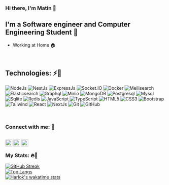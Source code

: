 ### Hi there, I'm Matin 💙

## I'm a Software engineer and Computer Engineering Student 💙

- Working at Home 🏠

<br />

## Technologies: ⚡💙

![NodeJs](https://img.shields.io/badge/-NodeJs-414141?style=for-the-badge&logo=nodedotjs&color=3C005A)
![NestJs](https://img.shields.io/badge/-NestJs-414141?style=for-the-badge&logo=nestjs&color=3C005A)
![ExpressJs](https://img.shields.io/badge/-ExpressJs-414141?style=for-the-badge&logo=express&color=3C005A)
![Socket.IO](https://img.shields.io/badge/-Socket.IO-414141?style=for-the-badge&logo=socketdotio&color=3C005A)
![Docker](https://img.shields.io/badge/-Docker-414141?style=for-the-badge&logo=docker&color=3C005A)
![Meilisearch](https://img.shields.io/badge/-Meilisearch-414141?style=for-the-badge&logo=meilisearch&color=3C005A)
![Elasticsearch](https://img.shields.io/badge/-Elasticsearch-414141?style=for-the-badge&logo=elasticsearch&color=3C005A)
![Graphql](https://img.shields.io/badge/-Graphql-414141?style=for-the-badge&logo=graphql&color=3C005A)
![Minio](https://img.shields.io/badge/-Minio-414141?style=for-the-badge&logo=minio&color=3C005A)
![MongoDB](https://img.shields.io/badge/-MongoDB-414141?style=for-the-badge&logo=mongodb&color=3C005A)
![Postgresql](https://img.shields.io/badge/-Postgresql-414141?style=for-the-badge&logo=postgresql&color=3C005A)
![Mysql](https://img.shields.io/badge/-Mysql-414141?style=for-the-badge&logo=mysql&color=3C005A)
![Sqlite](https://img.shields.io/badge/-Sqlite-414141?style=for-the-badge&logo=sqlite&color=3C005A)
![Redis](https://img.shields.io/badge/-Redis-414141?style=for-the-badge&logo=redis&color=3C005A)
![JavaScript](https://img.shields.io/badge/-JavaScript-414141?style=for-the-badge&logo=javascript&color=3C005A)
![TypeScript](https://img.shields.io/badge/-TypeScript-414141?style=for-the-badge&logo=typescript&color=3C005A)
![HTML5](https://img.shields.io/badge/-HTML5-414141?style=for-the-badge&logo=html5&color=3C005A)
![CSS3](https://img.shields.io/badge/-CSS3-414141?style=for-the-badge&logo=css3&color=3C005A)
![Bootstrap](https://img.shields.io/badge/-Bootstrap-414141?style=for-the-badge&logo=bootstrap&color=3C005A)
![Tailwind](https://img.shields.io/badge/-Tailwind-414141?style=for-the-badge&logo=tailwindcss&color=3C005A)
![React](https://img.shields.io/badge/-React-414141?style=for-the-badge&logo=react&color=3C005A)
![NextJs](https://img.shields.io/badge/-Next%20JS-414141?style=for-the-badge&logo=nextdotjs&color=3C005A)
![Git](https://img.shields.io/badge/-Git-414141?style=for-the-badge&logo=git&color=3C005A)
![GitHub](https://img.shields.io/badge/-GitHub-414141?style=for-the-badge&logo=github&color=3C005A)



<br />

### Connect with me: 💙

[<img align="left" alt="codeSTACKr | LinkedIn" width="22px" src="https://cdn.jsdelivr.net/npm/simple-icons@v3/icons/linkedin.svg" />][linkedin]
[<img align="left" alt="codeSTACKr | Instagram" width="22px" src="https://cdn.jsdelivr.net/npm/simple-icons@v3/icons/instagram.svg" />][instagram]
[<img align="left" alt="codeSTACKr | Telegram" width="22px" src="https://cdn.jsdelivr.net/npm/simple-icons@v3/icons/telegram.svg" />][telegram]
---

<br />

### My Stats: 🔥💙
[![GitHub Streak](https://streak-stats.demolab.com?user=matinst&theme=dark)](https://git.io/streak-stats)
<br />
[![Top Langs](https://github-readme-stats.vercel.app/api/top-langs/?username=matinst&layout=compact&theme=vision-friendly-dark)](https://github.com/anuraghazra/github-readme-stats)
<br />
[![Harlok's wakatime stats](https://github-readme-stats.vercel.app/api/wakatime?username=matin_jamshidi&layout=compact)](https://github.com/anuraghazra/github-readme-stats)
<br />


[instagram]: https://www.instagram.com/matn_jm
[linkedin]: https://www.linkedin.com/in/matin-jamshidi-100a63221
[telegram]: https://t.me/matincode
